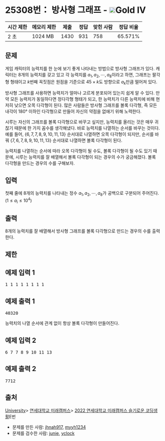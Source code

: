 # 25308번： 방사형 그래프 - <img src="https://static.solved.ac/tier_small/12.svg" style="height:20px" />Gold IV


| 시간 제한 | 메모리 제한 | 제출 | 정답 | 맞힌 사람 | 정답 비율 |
| --- | --- | --- | --- | --- | --- |
| 2 초 | 1024 MB | 1430 | 931 | 758 | 65.571% |


## 문제


게임 캐릭터의 능력치를 한 눈에 보기 좋게 나타내는 방법으로 방사형 그래프가 있다. 캐릭터는 8개의 능력치를 갖고 있고 각 능력치를 $a_1, a_2,\cdots, a_8$이라고 하면, 그래프는 팔각형 형태이고 $k$번째 꼭짓점은 원점을 기준으로 $45\times k$도 방향으로 $a_k$만큼 떨어져 있다.


방사형 그래프를 사용하면 능력치가 얼마나 고르게 분포되어 있는지 쉽게 알 수 있다. 만약 모든 능력치가 동일하다면 정다각형 형태가 되고, 한 능력치가 다른 능력치에 비해 현저히 낮으면 오목 다각형이 된다. 많은 사람들은 방사형 그래프를 볼록 다각형, 즉 모든 내각이 $180°$ 이하인 다각형으로 만들어 자신의 약점을 없애기 위해 노력한다.

시루는 자신의 그래프를 볼록 다각형으로 바꾸고 싶지만, 능력치를 올리는 것은 매우 귀찮기 때문에 한 가지 꼼수를 생각해냈다. 바로 능력치를 나열하는 순서를 바꾸는 것이다. 예를 들어, $\lbrace 6,7,7,8,9,10,11,13\rbrace$ 순서대로 나열하면 오목 다각형이 되지만, 순서를 바꿔 $\lbrace 7,6,7,8,9,10,11,13\rbrace$ 순서대로 나열하면 볼록 다각형이 된다.


능력치를 나열하는 순서에 따라 오목 다각형이 될 수도, 볼록 다각형이 될 수도 있기 때문에, 시루는 능력치를 잘 배열해서 볼록 다각형이 되는 경우의 수가 궁금해졌다. 볼록 다각형을 만드는 경우의 수를 구해보자.




## 입력


첫째 줄에 8개의 능력치를 나타내는 정수 $a_1, a_2,\cdots , a_8$가 공백으로 구분되어 주어진다. ($1\leq a_i\leq 10^4$)




## 출력


8개의 능력치를 잘 배열해서 방사형 그래프를 볼록 다각형으로 만드는 경우의 수를 출력한다.




## 제한




## 예제 입력 1


<pre>1 1 1 1 1 1 1 1
</pre>


## 예제 출력 1


<pre>40320
</pre>


능력치의 나열 순서에 관계 없이 항상 볼록 다각형이 만들어진다.






## 예제 입력 2


<pre>6 7 7 8 9 10 11 13
</pre>


## 예제 출력 2


<pre>7712
</pre>






## 출처


[University](/category/5)> [연세대학교 미래캠퍼스](/category/541)> [2022 연세대학교 미래캠퍼스 슬기로운 코딩생활](/category/detail/3136)E번
- 문제를 만든 사람: [jhnah917](/user/jhnah917), [myyh1234](/user/myyh1234)
- 문제를 검수한 사람: [junie](/user/junie), [yclock](/user/yclock)




